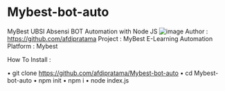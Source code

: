 # Mybest-bot-auto
MyBest UBSI Absensi BOT Automation with Node JS
![image](https://user-images.githubusercontent.com/45161296/197680651-6a3917d3-53c8-47a7-9679-c15831237fee.png)
Author   : https://github.com/afdipratama
Project  : MyBest E-Learning Automation
Platform : Mybest

How To Install : 

• git clone https://github.com/afdipratama/Mybest-bot-auto
• cd Mybest-bot-auto
• npm init
• npm i
• node index.js
